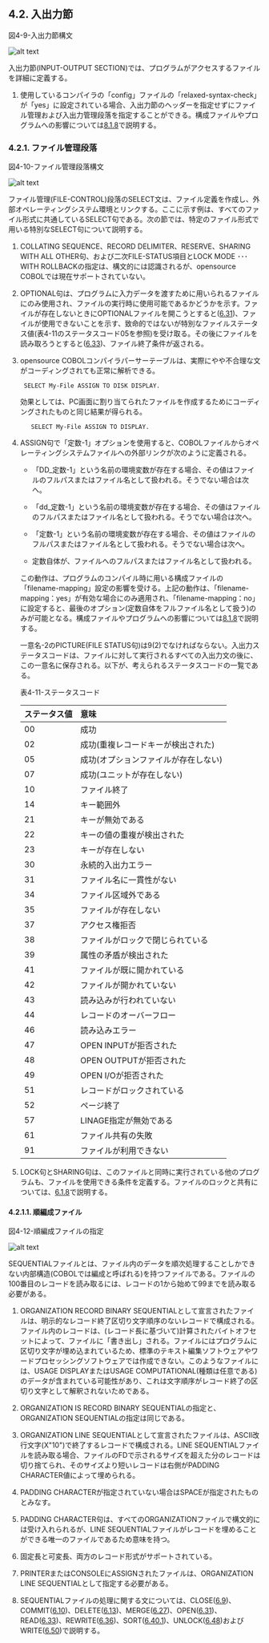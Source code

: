 ## 4.2. 入出力節

図4-9-入出力節構文

![alt text](Image/4-9.png)

入出力節(INPUT-OUTPUT SECTION)では、プログラムがアクセスするファイルを詳細に定義する。

1. 使用しているコンパイラの「config」ファイルの「relaxed-syntax-check」が「yes」に設定されている場合、入出力節のヘッダーを指定せずにファイル管理および入出力管理段落を指定することができる。構成ファイルやプログラムへの影響については[8.1.8](8-1-8.md)で説明する。

### 4.2.1. ファイル管理段落

図4-10-ファイル管理段落構文

![alt text](Image/4-10.png)

ファイル管理(FILE-CONTROL)段落のSELECT文は、ファイル定義を作成し、外部オペレーティングシステム環境とリンクする。ここに示す例は、すべてのファイル形式に共通しているSELECT句である。次の節では、特定のファイル形式で用いる特別なSELECT句について説明する。

1. COLLATING SEQUENCE、RECORD DELIMITER、RESERVE、SHARING WITH ALL OTHER句、および二次FILE-STATUS項目とLOCK MODE ･･･ WITH ROLLBACKの指定は、構文的には認識されるが、opensource COBOLでは現在サポートされていない。

2. OPTIONAL句は、プログラムに入力データを渡すために用いられるファイルにのみ使用され、ファイルの実行時に使用可能であるかどうかを示す。ファイルが存在しないときにOPTIONALファイルを開こうとすると([6.31](6-31.md))、ファイルが使用できないことを示す、致命的ではないが特別なファイルステータス値(表4-11のステータスコード05を参照)を受け取る。その後にファイルを読み取ろうとすると([6.33](6-33-1.md))、ファイル終了条件が返される。

3. opensource COBOLコンパイラパーサーテーブルは、実際にやや不合理な文がコーディングされても正常に解析できる。

        SELECT My-File ASSIGN TO DISK DISPLAY.

    効果としては、PC画面に割り当てられたファイルを作成するためにコーディングされたものと同じ結果が得られる。

          SELECT My-File ASSIGN TO DISPLAY.


4. ASSIGN句で「定数-1」オプションを使用すると、COBOLファイルからオペレーティングシステムファイルへの外部リンクが次のように定義される。
 
    - 「DD_定数-1」という名前の環境変数が存在する場合、その値はファイルのフルパスまたはファイル名として扱われる。そうでない場合は次へ。
 
    - 「dd_定数-1」という名前の環境変数が存在する場合、その値はファイルのフルパスまたはファイル名として扱われる。そうでない場合は次へ。

    - 「定数-1」という名前の環境変数が存在する場合、その値はファイルのフルパスまたはファイル名として扱われる。そうでない場合は次へ。

    - 定数自体が、ファイルへのフルパスまたはファイル名として扱われる。
 
    この動作は、プログラムのコンパイル時に用いる構成ファイルの「filename-mapping」設定の影響を受ける。上記の動作は、「filename-mapping：yes」が有効な場合にのみ適用され、「filename-mapping：no」に設定すると、最後のオプション(定数自体をフルファイル名として扱う)のみが可能となる。構成ファイルやプログラムへの影響については[8.1.8](8-1-8.md)で説明する。

    一意名-2のPICTURE(FILE STATUS句)は9(2)でなければならない。入出力ステータスコードは、ファイルに対して実行されるすべての入出力文の後に、この一意名に保存される。以下が、考えられるステータスコードの一覧である。
 
    表4-11-ステータスコード

    |ステータス値 | 意味  |
     | :--- | :--- |
     |00 | 成功|
     |02 | 成功(重複レコードキーが検出された)|
     |05 | 成功(オプションファイルが存在しない)|
     |07 | 成功(ユニットが存在しない)|
     |10 |ファイル終了|
     |14 |キー範囲外|
     |21 |キーが無効である|
     |22 |キーの値の重複が検出された|
     |23 |キーが存在しない|
     |30 |永続的入出力エラー|
     |31 |ファイル名に一貫性がない|
     |34 |ファイル区域外である|
     |35 |ファイルが存在しない|
     |37 |アクセス権拒否|
     |38 |ファイルがロックで閉じられている|
     |39 |属性の矛盾が検出された|
     |41 |ファイルが既に開かれている|
     |42 |ファイルが開かれていない|
     |43 |読み込みが行われていない|
     |44 |レコードのオーバーフロー|
     |46 |読み込みエラー|
     |47 |OPEN INPUTが拒否された|
     |48 |OPEN OUTPUTが拒否された|
     |49 |OPEN I/Oが拒否された|
     |51 |レコードがロックされている|
     |52 |ページ終了|
     |57 |LINAGE指定が無効である|
     |61 |ファイル共有の失敗|
     |91 |ファイルが利用できない|

5. LOCK句とSHARING句は、このファイルと同時に実行されている他のプログラムも、ファイルを使用できる条件を定義する。ファイルのロックと共有については、[6.1.8](6-1-8-1.md)で説明する。

#### 4.2.1.1. 順編成ファイル

図4-12-順編成ファイルの指定

![alt text](Image/4-12.png)

SEQUENTIALファイルとは、ファイル内のデータを順次処理することしかできない内部構造(COBOLでは編成と呼ばれる)を持つファイルである。ファイルの100番目のレコードを読み取るには、レコードの1から始めて99までを読み取る必要がある。

1. ORGANIZATION RECORD BINARY SEQUENTIALとして宣言されたファイルは、明示的なレコード終了区切り文字順序のないレコードで構成される。ファイル内のレコードは、(レコード長に基づいて)計算されたバイトオフセットによって、ファイルに「書き出し」される。ファイルにはプログラムに区切り文字が埋め込まれているため、標準のテキスト編集ソフトウェアやワードプロセッシングソフトウェアでは作成できない。このようなファイルには、USAGE DISPLAYまたはUSAGE COMPUTATIONAL(種類は任意である)のデータが含まれている可能性があり、これは文字順序がレコード終了の区切り文字として解釈されないためである。

2. ORGANIZATION IS RECORD BINARY SEQUENTIALの指定と、ORGANIZATION SEQUENTIALの指定は同じである。

3. ORGANIZATION LINE SEQUENTIALとして宣言されたファイルは、ASCII改行文字(X"10")で終了するレコードで構成される。LINE SEQUENTIALファイルを読み取る場合、ファイルのFDで示されるサイズを超えた分のレコードは切り捨てられ、そのサイズより短いレコードは右側がPADDING CHARACTER値によって埋められる。

4. PADDING CHARACTERが指定されていない場合はSPACEが指定されたものとみなす。

5. PADDING CHARACTER句は、すべてのORGANIZATIONファイルで構文的には受け入れられるが、LINE SEQUENTIALファイルがレコードを埋めることができる唯一のファイルであるため意味を持つ。

6. 固定長と可変長、両方のレコード形式がサポートされている。

7. PRINTERまたはCONSOLEにASSIGNされたファイルは、ORGANIZATION LINE SEQUENTIALとして指定する必要がある。

8. SEQUENTIALファイルの処理に関する文については、CLOSE([6.9](6-9.md))、COMMIT([6.10](6-10.md))、DELETE([6.13](6-31.md))、MERGE([6.27](6-27.md))、OPEN([6.31](6-31.md))、READ([6.33](6-33-1.md))、REWRITE([6.36](6-36.md))、SORT([6.40.1](6-40-1.md))、UNLOCK([6.48](6-48.md))およびWRITE([6.50](6-50.md))で説明する。
